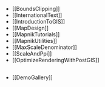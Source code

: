 - [[BoundsClipping]]
- [[InternationalText]]
- [[IntroductionToGIS]]
- [[MapDesign]]
- [[MapnikTutorials]]
- [[MapnikUtilities]]
- [[MaxScaleDenominator]]
- [[ScaleAndPpi]]
- [[OptimizeRenderingWithPostGIS]]

##

- [[DemoGallery]]
